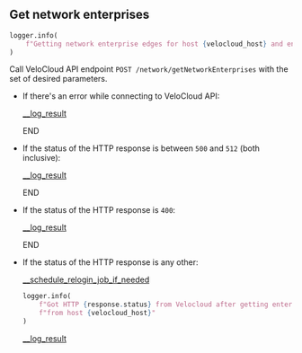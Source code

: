 ## Get network enterprises

```python
logger.info(
    f"Getting network enterprise edges for host {velocloud_host} and enterprises {enterprise_ids}..."
)
```
  
Call VeloCloud API endpoint `POST /network/getNetworkEnterprises` with the set of desired parameters.

* If there's an error while connecting to VeloCloud API:
  
    [__log_result](__log_result.md)

    END

* If the status of the HTTP response is between `500` and `512` (both inclusive):

    [__log_result](__log_result.md)

    END

* If the status of the HTTP response is `400`:

    [__log_result](__log_result.md)

    END

* If the status of the HTTP response is any other:

    [__schedule_relogin_job_if_needed](__schedule_relogin_job_if_needed.md)

    ```python
    logger.info(
        f"Got HTTP {response.status} from Velocloud after getting enterprise ids: {enterprise_ids} "
        f"from host {velocloud_host}"
    )
    ```

    [__log_result](__log_result.md)